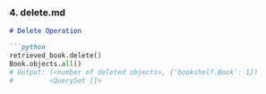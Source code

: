 
### 4. **delete.md**
```md
# Delete Operation

```python
retrieved_book.delete()
Book.objects.all()
# Output: (<number of deleted objects>, {'bookshelf.Book': 1})
#         <QuerySet []>
